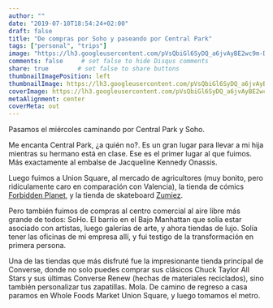 ```yaml
---
author: ""
date: "2019-07-10T18:54:24+02:00"
draft: false
title: "De compras por Soho y paseando por Central Park"
tags: ["personal", "trips"]
image: "https://lh3.googleusercontent.com/pVsQbiGl6SyDQ_a6jvAyBE2wc9m-Dm_eEXzUC9QFu6XHdAG5cFmzYIFA5ZEcZqKCEqmZBhJ5Msq-1NA9zqrlr-tmxaRfRci0qLd4jP9zMZDGOM35npswAwWF3iRRToYBcFzi9nQaT-I=w1920-h1080"
comments: false     # set false to hide Disqus comments
share: true        # set false to share buttons
thumbnailImagePosition: left
thumbnailImage: https://lh3.googleusercontent.com/pVsQbiGl6SyDQ_a6jvAyBE2wc9m-Dm_eEXzUC9QFu6XHdAG5cFmzYIFA5ZEcZqKCEqmZBhJ5Msq-1NA9zqrlr-tmxaRfRci0qLd4jP9zMZDGOM35npswAwWF3iRRToYBcFzi9nQaT-I=w1920-h1080
coverImage: https://lh3.googleusercontent.com/pVsQbiGl6SyDQ_a6jvAyBE2wc9m-Dm_eEXzUC9QFu6XHdAG5cFmzYIFA5ZEcZqKCEqmZBhJ5Msq-1NA9zqrlr-tmxaRfRci0qLd4jP9zMZDGOM35npswAwWF3iRRToYBcFzi9nQaT-I=w1920-h1080
metaAlignment: center
coverMeta: out
---
```


Pasamos el miércoles caminando por Central Park y Soho.

<!--more-->

Me encanta Central Park, ¿a quién no?. Es un gran lugar para llevar a mi hija mientras su hermano está en clase. Ese es el primer lugar al que fuimos. Más exactamente al embalse de Jacqueline Kennedy Onassis.

Luego fuimos a Union Square, al mercado de agricultores (muy bonito, pero ridículamente caro en comparación con Valencia), la tienda de cómics [Forbidden Planet](https://www.fpnyc.com/), y la tienda de skateboard [Zumiez](https://www.zumiez.com/).

Pero también fuimos de compras al centro comercial al aire libre más grande de todos: SoHo. El barrio en el Bajo Manhattan que solía estar asociado con artistas, luego galerías de arte, y ahora tiendas de lujo. Solía ​​tener las oficinas de mi empresa allí, y fui testigo de la transformación en primera persona.

Una de las tiendas que más disfruté fue la impresionante tienda principal de Converse, donde no solo puedes comprar sus clásicos Chuck Taylor All Stars y sus últimas Converse Renew (hechas de materiales reciclados), sino también personalizar tus zapatillas. Mola. De camino de regreso a casa paramos en Whole Foods Market Union Square, y luego tomamos el metro.

<script src="https://cdn.jsdelivr.net/npm/publicalbum@latest/embed-ui.min.js" async></script>
<div class="pa-gallery-player-widget" style="width:100%; height:480px; display:none;"
  data-link="https://photos.app.goo.gl/ecYWURhGXsWK9xA28"
  data-title="10 new photos by Jorge Cortell">
  <img data-src="https://lh3.googleusercontent.com/tFEVfhI0UTP4hPE3ijjtItaEvrOO0Y5pLX93IFpDfZD4c6OLaBpiChTOvTvT9NUFRkJxDh_YV9TlhpnkDpCLs8wpvg-vB_eEJgdeWq61-7zxrfANkkRtCmJWa4-1xcoLM8zEVCzBI1A=w1920-h1080" src="" alt="" />
  <img data-src="https://lh3.googleusercontent.com/kP6i4OEhTsPGZGpauUjNIEdmfejxJvL1G4qhCp0hWZrvmnxIdRNzxlIE-VU0EjHApn4QNag21wi9XQsHXNj7w6ouwVemkQviJvFHCpKfBl4FKFaK37oH4Y6oJ6S0Zx8uDT71KEbYOcE=w1920-h1080" src="" alt="" />
  <img data-src="https://lh3.googleusercontent.com/9ESZcVy-crSLZZcZsy6GS5RjeYDuW2Oqy_CoQbQ1uGptSPjjcCh1FRdmPJKlhw-7OFchjEm2kto7X4SDZxyDerPXt7xjte3m1p22078Dc6StEHm83cXoCMo7tXnwlWkSgjcD9co1Bh0=w1920-h1080" src="" alt="" />
  <img data-src="https://lh3.googleusercontent.com/AJ4ItaQPdsdguMmUCFrZfLM1RuIo-aWfskMm41W68bUUECqkefcnUpCghFUmpzn8SkW9VOPDIdjOYC04wR20k5kF8_gWEX2pQ5BjaZeYNBeBFmtft19xahSpZt0jL70S7kvKBZZ-hEI=w1920-h1080" src="" alt="" />
  <img data-src="https://lh3.googleusercontent.com/NowJRGtUB7tMqKDTN89HX3RxcC4DaBOZwBqOPOh_7w_I4zNKVioR8JTTfqIoy82ROG8FfCw5bRdz5NyyRBcPYS44-7TXQRU0YJVc9PNaHYH23pLzYLUDlrFl1k-AMcxawhikcf5xHCc=w1920-h1080" src="" alt="" />
  <img data-src="https://lh3.googleusercontent.com/sortGigsUiKG-mPSirxjZeYa3BrIR8PJtit3C49XeE_vnN4QwTzAANFA1c4YzGNGvVAhB7UM1TPjgQ7fNpRHPFf0sMKyf7Uo82mIlmMyjNXGjd-5RR8DIVmeQY-Vj0zEpzs7sg8MIJw=w1920-h1080" src="" alt="" />
  <img data-src="https://lh3.googleusercontent.com/8y-nPV_ccdoDNFnQ_G0bI6Jcp_gAiF98MoHea7XWHJJGsEKtyDq2Rj1EwL_FjEyHL7VLnbz9OGfCuPBGhCx_X9Lm8tLyo8GjedxEHvg0YYsY9jlU33ycqeKSBDHNdI0cGL8NPrMgfpQ=w1920-h1080" src="" alt="" />
  <img data-src="https://lh3.googleusercontent.com/_aRwkoKd5HcboiqsWM29BsW5vddXOZryDjp9BvLVCGwKPesUnQUeq7BHFZBA78UVfZ4TWUPQpDhtAKPS1CIuX_IpjpbZPUIqOL0EaefHm2lv44_aqOmSHfIOoInuqVRGLJACke3bFN4=w1920-h1080" src="" alt="" />
  <img data-src="https://lh3.googleusercontent.com/uT3jpxbL3k5ADGApYXsnFAqLBy9XyYCodmeCPpPZ4jztX_QS8BJ1d-GKfnp5tMnmxFBkBFvtbuSb2NQfSmRoz6K3A9XPblPO--bq9a0q9Lr9PdI0woRRXbK698cl6tkno8ZVl5kGa-U=w1920-h1080" src="" alt="" />
  <img data-src="https://lh3.googleusercontent.com/Y3otLrURnmOnd_k08Nskeetb7LPOt6egv3MenObjlPiqVQ7tbhIGQKEvtmqDsyCnKRgQncdZBF8_iBgu9BzsGfRQxaLq_MKiMOD_qTgxw-JtKSjFeKirjw2VjoAm011ZyDhTf3ueR1c=w1920-h1080" src="" alt="" />
</div>
